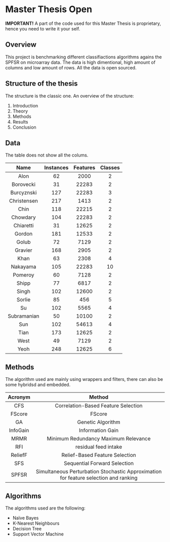 # Master Thesis Open

**IMPORTANT!** A part of the code used for this Master  Thesis is proprietary, hence you need to write it your self.

## Overview
This project is benchmarking different classifiactions algorithms agains the SPFSR
on microarray data. The data is high dimentional, high amount of columns and low
amount of rows. All the data is open sourced. 

## Structure of the thesis
The structure is the classic one. An overview of the structure:
1. Introduction
2. Theory
3. Methods
4. Results
5. Conclusion

## Data
The table does not show all the colums.

| Name | Instances | Features | Classes |
| :--------: | :--------: | :--------: | :--------: |
| Alon   | 62    | 2000    | 2   |
| Borovecki    | 31   | 22283    | 2    |
| Burcyznski      | 127      | 22283     | 3      |
| Christensen   | 217  | 1413   | 2   |
| Chin    | 118    | 22215    | 2    |
| Chowdary    | 104    | 22283    | 2    |
| Chiaretti    | 31    | 12625    | 2    |
| Gordon    | 181    | 12533    | 2    |
| Golub    | 72    | 7129    | 2    |
| Gravier    | 168    | 2905    | 2    |
| Khan    | 63    | 2308    | 4    |
| Nakayama    | 105    | 22283    | 10    |
| Pomeroy    | 60    | 7128    | 2    |
| Shipp    | 77    | 6817    | 2    |
| Singh    | 102    | 12600    | 2    |
| Sorlie    | 85    | 456    | 5    |
| Su    | 102    | 5565    | 4    |
| Subramanian    | 50   | 10100    | 2    |
| Sun    | 102    | 54613    | 4    |
| Tian    | 173    | 12625    | 2    |
| West    | 49    | 7129    | 2    |
| Yeoh    | 248    | 12625    | 6    |


## Methods
The algorithm used are mainly using wrappers and filters, there can also be some hybridsd and embedded.

| Acronym | Method |
| :--------: | :--------: |
| CFS | Correlation-Based Feature Selection |
| FScore | FScore |
| GA | Genetic Algorithm |
| InfoGain | Information Gain |
| MRMR | Minimum Redundancy Maximum Relevance |
| RFI | residual feed intake |
| ReliefF | Relief-Based Feature Selection |
| SFS | Sequential Forward Selection |
| SPFSR | Simultaneous Perturbation Stochastic Approximation for feature selection and ranking |

## Algorithms
The algorithms used are the following:
- Naïve Bayes
- K-Nearest Neighbours
- Decision Tree
- Support Vector Machine


